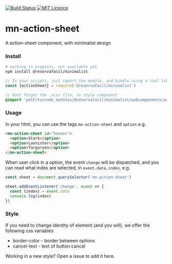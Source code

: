 [![Build Status](https://travis-ci.org/reserva-facil/minimalist.svg?branch=master)](https://travis-ci.org/reserva-facil/minimalist)
[![MIT Licence](https://badges.frapsoft.com/os/mit/mit.svg?v=103)](https://opensource.org/licenses/mit-license.php)

# mn-action-sheet

A action-sheet component, with minimalist design

### Install

```sh
# working in progress, not available yet
npm install @reservafacil/minimalist
```

```js
// In your scripts, just import the module, and bundle using a tool like webpack, or browserify
const {actionSheet} = require('@reservafacil/minimalist')
```


```sass
// Dont forget the .scss file, to style component
@import 'path/to/node_modules/@reservafacil/minimalist/webcomponents/action-sheet/action-sheet.scss';
```


### Usage

In your html, you can use the tags `mn-action-sheet` and `option` e.g.

```html
<mn-action-sheet id="houses">
  <option>Stark</option>
  <option>Lannister</option>
  <option>Targaryen</option>
</mn-action-sheet>
```

When user click in a option, the event `change` will be dispatched, and you can read what index are selected, in `event.data.index`, e.g.

```js
const sheet = document.querySelector('mn-action-sheet')

sheet.addEventListener('change', event => {
  const {index} = event.data
  console.log(index)
})
```


### Style

If you need to change identity of element (and you will), we offer the following css variables

- border-color - border between options
- cancel-text - text of button cancel

Working in a new style? Open a issue to add it here.
